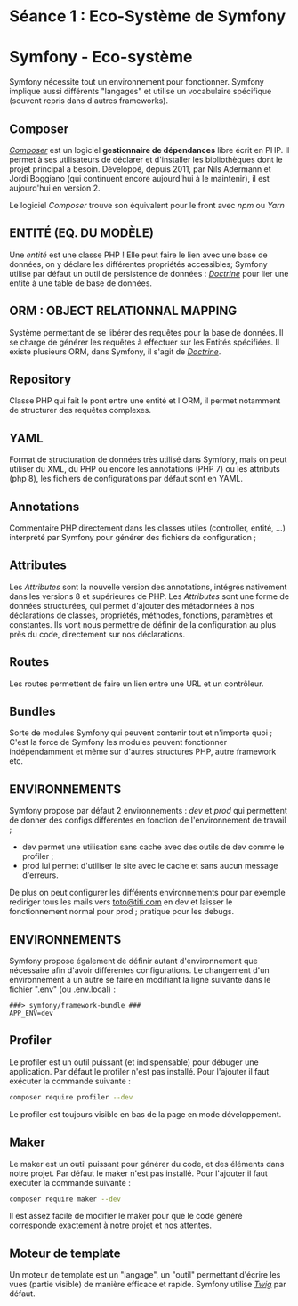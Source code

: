 # Séance 1 : Eco-Système de Symfony

# Symfony - Eco-système

Symfony nécessite tout un environnement pour fonctionner. Symfony implique aussi différents "langages" et utilise un vocabulaire spécifique (souvent repris dans d'autres frameworks).

## Composer

[_Composer_](https://getcomposer.org/) est un logiciel **gestionnaire de dépendances** libre écrit en PHP. Il permet à ses utilisateurs de déclarer et d'installer les bibliothèques dont le projet principal a besoin. Développé, depuis 2011, par Nils Adermann et Jordi Boggiano  (qui continuent encore aujourd'hui à le maintenir), il est aujourd'hui en version 2.

Le logiciel _Composer_ trouve son équivalent pour le front avec _npm_ ou _Yarn_

## ENTITÉ (EQ. DU MODÈLE)

Une _entité_ est une classe PHP ! Elle peut faire le lien avec une base de données, on y déclare les différentes propriétés accessibles; Symfony utilise par défaut un outil de persistence de données : [_Doctrine_](https://www.doctrine-project.org/index.html) pour lier une entité à une table de base de données.

## ORM : OBJECT RELATIONNAL MAPPING

Système permettant de se libérer des requêtes pour la base de données. Il se charge de générer les requêtes à effectuer sur les Entités spécifiées. Il existe plusieurs ORM, dans Symfony, il s'agit de [_Doctrine_](https://www.doctrine-project.org/index.html).

## Repository

Classe PHP qui fait le pont entre une entité et l'ORM, il permet notamment de structurer des requêtes complexes.

## YAML

Format de structuration de données très utilisé dans Symfony, mais on peut utiliser du XML, du PHP ou encore les annotations (PHP 7) ou les attributs (php 8), les fichiers de configurations par défaut sont en YAML.

## Annotations

Commentaire PHP directement dans les classes utiles (controller, entité, ...) interprété par Symfony pour générer des fichiers de configuration ;

## Attributes

Les _Attributes_ sont la nouvelle version des annotations, intégrés nativement dans les versions 8 et supérieures de PHP. Les _Attributes_ sont une forme de données structurées, qui permet d'ajouter des métadonnées à nos déclarations de classes, propriétés, méthodes, fonctions, paramètres et constantes. Ils vont nous permettre de définir de la configuration au plus près du code, directement sur nos déclarations.

## Routes

Les routes permettent de faire un lien entre une URL et un contrôleur.

## Bundles

Sorte de modules Symfony qui peuvent contenir tout et n'importe quoi ; C'est la force de Symfony les modules peuvent fonctionner indépendamment et même sur d'autres structures PHP, autre framework etc.

## ENVIRONNEMENTS

Symfony propose par défaut 2 environnements : _dev_ et _prod_ qui permettent de donner des configs différentes en fonction de l'environnement de travail ;

* dev permet une utilisation sans cache avec des outils de dev comme le profiler ;
* prod lui permet d'utiliser le site avec le cache et sans aucun message d'erreurs.

De plus on peut configurer les différents environnements pour par exemple rediriger tous les mails vers toto@titi.com en dev et laisser le fonctionnement normal pour prod ; pratique pour les debugs.

## ENVIRONNEMENTS

Symfony propose également de définir autant d'environnement que nécessaire afin d'avoir différentes configurations. Le changement d'un environnement à un autre se faire en modifiant la ligne suivante dans le fichier ".env" (ou .env.local) :

```dotenv
###> symfony/framework-bundle ###
APP_ENV=dev
```

## Profiler

Le profiler est un outil puissant (et indispensable) pour débuger une application. Par défaut le profiler n'est pas installé. Pour l'ajouter il faut exécuter la commande suivante :

```bash
composer require profiler --dev
```

Le profiler est toujours visible en bas de la page en mode développement.

## Maker

Le maker est un outil puissant pour générer du code, et des éléments dans notre projet. Par défaut le maker n'est pas installé. Pour l'ajouter il faut exécuter la commande suivante :

```bash
composer require maker --dev
```

Il est assez facile de modifier le maker pour que le code généré corresponde exactement à notre projet et nos attentes.

## Moteur de template

Un moteur de template est un "langage", un "outil" permettant d'écrire les vues (partie visible) de manière efficace et rapide. Symfony utilise [_Twig_](https://twig.symfony.com/doc/3.x/) par défaut.
